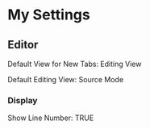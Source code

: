 # My Settings

## Editor

Default View for New Tabs: Editing View

Default Editing View: Source Mode

### Display

Show Line Number: TRUE

